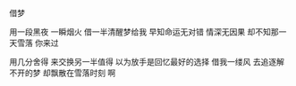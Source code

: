 借梦

用一段黑夜
一瞬烟火
借一半清醒梦给我
早知命运无对错
情深无因果
却不知那一天雪落 你来过

用几分舍得
来交换另一半值得
以为放手是回忆最好的选择
借我一缕风
去追逐解不开的梦
却飘散在雪落时刻
啊
